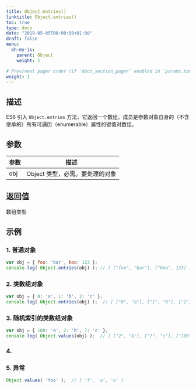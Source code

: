 ```yaml
---
title: Object.entries()
linktitle: Object.entries()
toc: true
type: docs
date: "2019-05-05T00:00:00+01:00"
draft: false
menu:
  oh-my-js:
    parent: Object
    weight: 1

# Prev/next pager order (if `docs_section_pager` enabled in `params.toml`)
weight: 1
---
```


## 描述

ES6 引入 `Object.entries` 方法，它返回一个数组，成员是参数对象自身的（不含继承的）所有可遍历（enumerable）属性的键值对数组。

## 参数

参数 | 描述
--- | ---
obj | Object 类型，必需。要处理的对象


## 返回值

数组类型

## 示例

### 1. 普通对象

```js
var obj = { foo: 'bar', boo: 123 };
console.log( Object.entries(obj) ); // [ ["foo", "bar"], ["boo", 123] ]
```

### 2. 类数组对象

```js
var obj = { 0: 'a', 1: 'b', 2: 'c' };
console.log( Object.entries(obj) );  // [ ["0", "a"], ["1", "b"], ["2", "c"] ]
```

### 3. 随机索引的类数组对象

```js
var obj = { 100: 'a', 2: 'b', 7: 'c' };
console.log( Object.values(obj) );  // [ ["2", "b"], ["7", "c"], ["100", "a"] ]
```

### 4. 

### 5. 异常

```js
Object.values( 'foo' );  // [ 'f', 'o', 'o' ] 
```
